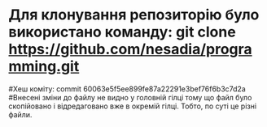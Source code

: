 # Для клонування репозиторію було використано команду: git clone https://github.com/nesadia/programming.git
#Хеш коміту: commit 60063e5f5ee899fe87a22291e3bef76f6b3c7d2a
#Внесені зміни до файлу не видно у головній гілці тому що файл було скопійовано і відредаговано вже в окремій гілці. Тобто, по суті це різні файли.